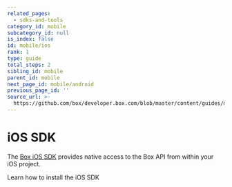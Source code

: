 ```yaml
---
related_pages:
  - sdks-and-tools
category_id: mobile
subcategory_id: null
is_index: false
id: mobile/ios
rank: 1
type: guide
total_steps: 2
sibling_id: mobile
parent_id: mobile
next_page_id: mobile/android
previous_page_id: ''
source_url: >-
  https://github.com/box/developer.box.com/blob/master/content/guides/mobile/1-ios.md
---
```


# iOS SDK

The [Box iOS SDK][ios-sdk] provides native access to the Box API from
within your iOS project.

<CTA to='g://mobile/ios-quick-start'>Learn how to install the iOS SDK

</CTA>

[ios-sdk]: https://github.com/box/box-ios-sdk
